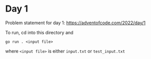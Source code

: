 # Day 1

Problem statement for day 1: https://adventofcode.com/2022/day/1

To run, cd into this directory and

`go run . <input file>`

where `<input file>` is either `input.txt` or `test_input.txt`

